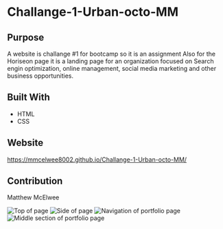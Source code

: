 # Challange-1-Urban-octo-MM

## Purpose
A website is challange #1 for bootcamp so it is an assignment
Also for the Horiseon page it is a landing page for an organization focused on Search engin optimization, online management, social media marketing and other business opportunities.

## Built With
* HTML
* CSS

## Website
https://mmcelwee8002.github.io/Challange-1-Urban-octo-MM/

## Contribution
Matthew McElwee


![Top of  page](../assets\images\Horiseon.png "Top of page")
![Side of  page](../assets\images\aside-section.png "side section of page")
![Navigation of portfolio page](../assets\images\navigation.png "navigation of page")
![Middle section of portfolio page](../assets\images\Middle-section.png "middle section of page")
